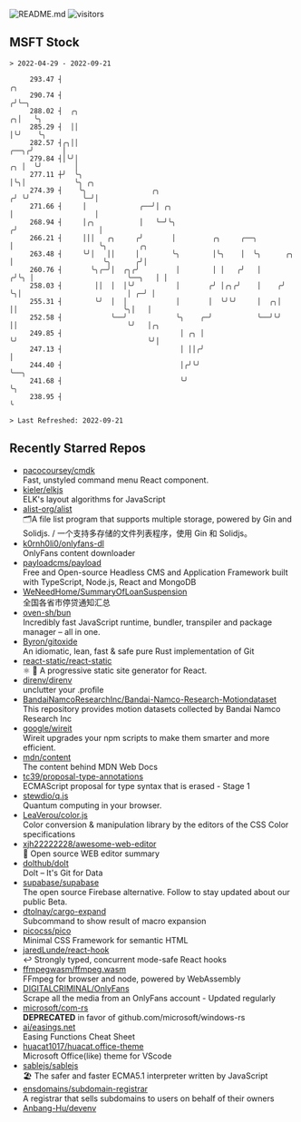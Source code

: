 ![README.md](https://github.com/Gerhut/Gerhut/workflows/README.md/badge.svg)
![visitors](https://visitors.vercel.app/Gerhut/Gerhut?token=8cf69d1f6813d272ef062726b6070c9be4ff72038cfe5a7ded7384a8da65d866)

## MSFT Stock

```
> 2022-04-29 - 2022-09-21

     293.47 ┤                                                                        ╭╮                          
     290.74 ┤                                                                       ╭╯╰─╮                        
     288.02 ┤  ╭╮                                                                 ╭╮│   ╰╮                       
     285.29 ┤  ││                                                                 │╰╯    ╰╮                      
     282.57 ┤╭╮││                                                            ╭──╮╭╯       │                      
     279.84 ┤│╰╯│                                                         ╭╮ │  ╰╯        │                      
     277.11 ┼╯  ╰╮                                                        │╰╮│            ╰╮ ╭╮                  
     274.39 ┤    ╰╮                ╭╮                                    ╭╯ ╰╯             ╰─╯│                  
     271.66 ┤     │             ╭──╯│ ╭╮                                 │                    │                  
     268.94 ┤     │╭╮           │   ╰─╯╰╮                               ╭╯                    │                  
     266.21 ┤     │││   ╭╮     ╭╯       │         ╭╮     ╭──╮           │                     ╰╮        ╭╮       
     263.48 ┤     ╰╯│   ││     │        ╰╮        │╰╮    │  ╰╮      ╭╮  │                      ╰╮      ╭╯│       
     260.76 ┤       ╰╮╭─╯│  ╭╮╭╯         │        │ │   ╭╯   │     ╭╯╰╮ │                       ╰──╮   │ │       
     258.03 ┤        ││  │  │╰╯          │       ╭╯ │╭╮╭╯    │    ╭╯  ╰╮│                          │ ╭─╯ │       
     255.31 ┤        ╰╯  │  │            │       │  ╰╯╰╯     │  ╭╮│    ││                          ╰╮│   │       
     252.58 ┤            ╰──╯            ╰╮    ╭─╯           ╰──╯╰╯    ││                           ╰╯   │╭╮     
     249.85 ┤                             │ ╭╮ │                       ╰╯                                ╰╯│     
     247.13 ┤                             │ ││╭╯                                                           │     
     244.40 ┤                             │╭╯╰╯                                                            ╰──╮  
     241.68 ┤                             ╰╯                                                                  ╰╮ 
     238.95 ┤                                                                                                  ╰ 

> Last Refreshed: 2022-09-21
```

## Recently Starred Repos

- [pacocoursey/cmdk](https://github.com/pacocoursey/cmdk)  
  Fast, unstyled command menu React component.
- [kieler/elkjs](https://github.com/kieler/elkjs)  
  ELK's layout algorithms for JavaScript
- [alist-org/alist](https://github.com/alist-org/alist)  
  🗂️A file list program that supports multiple storage, powered by Gin and Solidjs. / 一个支持多存储的文件列表程序，使用 Gin 和 Solidjs。
- [k0rnh0li0/onlyfans-dl](https://github.com/k0rnh0li0/onlyfans-dl)  
  OnlyFans content downloader
- [payloadcms/payload](https://github.com/payloadcms/payload)  
  Free and Open-source Headless CMS and Application Framework built with TypeScript, Node.js, React and MongoDB
- [WeNeedHome/SummaryOfLoanSuspension](https://github.com/WeNeedHome/SummaryOfLoanSuspension)  
  全国各省市停贷通知汇总
- [oven-sh/bun](https://github.com/oven-sh/bun)  
  Incredibly fast JavaScript runtime, bundler, transpiler and package manager – all in one.
- [Byron/gitoxide](https://github.com/Byron/gitoxide)  
  An idiomatic, lean, fast & safe pure Rust implementation of Git
- [react-static/react-static](https://github.com/react-static/react-static)  
  ⚛️ 🚀 A progressive static site generator for React.
- [direnv/direnv](https://github.com/direnv/direnv)  
  unclutter your .profile
- [BandaiNamcoResearchInc/Bandai-Namco-Research-Motiondataset](https://github.com/BandaiNamcoResearchInc/Bandai-Namco-Research-Motiondataset)  
  This repository provides motion datasets collected by Bandai Namco Research Inc
- [google/wireit](https://github.com/google/wireit)  
  Wireit upgrades your npm scripts to make them smarter and more efficient.
- [mdn/content](https://github.com/mdn/content)  
  The content behind MDN Web Docs
- [tc39/proposal-type-annotations](https://github.com/tc39/proposal-type-annotations)  
  ECMAScript proposal for type syntax that is erased - Stage 1
- [stewdio/q.js](https://github.com/stewdio/q.js)  
  Quantum computing in your browser.
- [LeaVerou/color.js](https://github.com/LeaVerou/color.js)  
  Color conversion & manipulation library by the editors of the CSS Color specifications
- [xjh22222228/awesome-web-editor](https://github.com/xjh22222228/awesome-web-editor)  
  🔨  Open source WEB editor summary
- [dolthub/dolt](https://github.com/dolthub/dolt)  
  Dolt – It's Git for Data
- [supabase/supabase](https://github.com/supabase/supabase)  
  The open source Firebase alternative. Follow to stay updated about our public Beta.
- [dtolnay/cargo-expand](https://github.com/dtolnay/cargo-expand)  
  Subcommand to show result of macro expansion
- [picocss/pico](https://github.com/picocss/pico)  
  Minimal CSS Framework for semantic HTML
- [jaredLunde/react-hook](https://github.com/jaredLunde/react-hook)  
  ↩ Strongly typed, concurrent mode-safe React hooks
- [ffmpegwasm/ffmpeg.wasm](https://github.com/ffmpegwasm/ffmpeg.wasm)  
  FFmpeg for browser and node, powered by WebAssembly
- [DIGITALCRIMINAL/OnlyFans](https://github.com/DIGITALCRIMINAL/OnlyFans)  
  Scrape all the media from an OnlyFans account - Updated regularly
- [microsoft/com-rs](https://github.com/microsoft/com-rs)  
  **DEPRECATED** in favor of github.com/microsoft/windows-rs
- [ai/easings.net](https://github.com/ai/easings.net)  
  Easing Functions Cheat Sheet
- [huacat1017/huacat.office-theme](https://github.com/huacat1017/huacat.office-theme)  
  Microsoft Office(like) theme for VScode
- [sablejs/sablejs](https://github.com/sablejs/sablejs)  
  🏖️ The safer and faster ECMA5.1 interpreter written by JavaScript
- [ensdomains/subdomain-registrar](https://github.com/ensdomains/subdomain-registrar)  
  A registrar that sells subdomains to users on behalf of their owners
- [Anbang-Hu/devenv](https://github.com/Anbang-Hu/devenv)  
